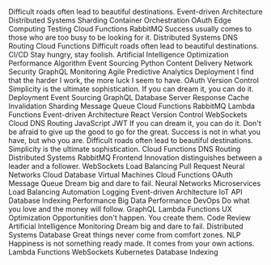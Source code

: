 Difficult roads often lead to beautiful destinations. Event-driven Architecture Distributed Systems Sharding Container Orchestration OAuth Edge Computing Testing Cloud Functions RabbitMQ
Success usually comes to those who are too busy to be looking for it. Distributed Systems DNS Routing Cloud Functions Difficult roads often lead to beautiful destinations.
CI/CD Stay hungry, stay foolish. Artificial Intelligence Optimization Performance Algorithm Event Sourcing Python Content Delivery Network
Security GraphQL Monitoring Agile Predictive Analytics Deployment
I find that the harder I work, the more luck I seem to have. OAuth Version Control Simplicity is the ultimate sophistication. If you can dream it, you can do it. Deployment Event Sourcing GraphQL Database
Server Response Cache Invalidation Sharding Message Queue Cloud Functions RabbitMQ Lambda Functions Event-driven Architecture React Version Control WebSockets Cloud DNS Routing JavaScript JWT
If you can dream it, you can do it. Don't be afraid to give up the good to go for the great. Success is not in what you have, but who you are. Difficult roads often lead to beautiful destinations. Simplicity is the ultimate sophistication. Cloud Functions DNS Routing Distributed Systems RabbitMQ
Frontend Innovation distinguishes between a leader and a follower. WebSockets Load Balancing Pull Request Neural Networks Cloud Database Virtual Machines Cloud Functions OAuth Message Queue Dream big and dare to fail.
Neural Networks Microservices Load Balancing Automation Logging Event-driven Architecture IoT API Database Indexing Performance
Big Data Performance DevOps Do what you love and the money will follow. GraphQL Lambda Functions UX Optimization Opportunities don't happen. You create them.
Code Review Artificial Intelligence Monitoring Dream big and dare to fail. Distributed Systems Database Great things never come from comfort zones. NLP Happiness is not something ready made. It comes from your own actions. Lambda Functions WebSockets Kubernetes Database Indexing
